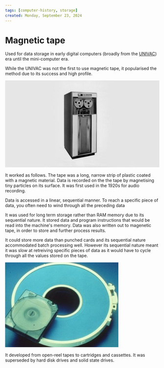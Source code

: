```yaml
---
tags: [computer-history, storage]
created: Monday, September 23, 2024
---
```


# Magnetic tape

Used for data storage in early digital computers (broadly from the
[UNIVAC](./The_History_of_Computing_Swade.md)) era until the mini-computer era.

While the UNIVAC was not the first to use magnetic tape, it popularised the
method due to its success and high profile.

![Magnetic tape reader in IBM computer](/static/magnetic-tape-ibm.jpeg)

It worked as follows. The tape was a long, narrow strip of plastic coated with a
magnetic material. Data is recorded on the the tape by magnetising tiny
particles on its surface. It was first used in the 1920s for audio recording.

Data is accessed in a linear, sequential manner. To reach a specific piece of
data, you often need to wind through all the preceding data

It was used for long term storage rather than RAM memory due to its sequential
nature. It stored data and program instructions that would be read into the
machine's memory. Data was also written out to magenetic tape, in order to store
and further process results.

It could store more data than punched cards and its sequential nature
accommodated batch processing well. However its sequential nature meant it was
slow at retreiving specific pieces of data as it would have to cycle through all
the values stored on the tape.

![Magnetic tape stored as casette](/static/magnetic-tape-disk.jpeg)

It developed from open-reel tapes to cartridges and cassettes. It was superseded
by hard disk drives and solid state drives.
